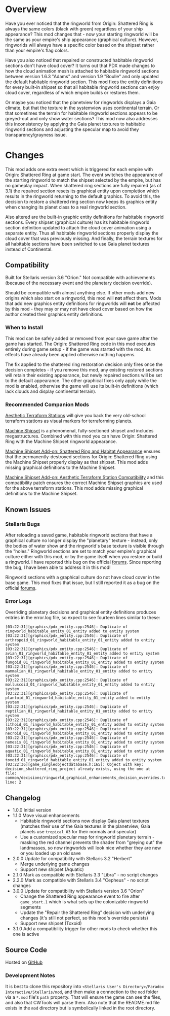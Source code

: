 # Overview

Have you ever noticed that the ringworld from Origin: Shattered Ring is always the same colors (black with green) regardless of your ship appearance?  This mod changes that - now your starting ringworld will be the same as your empire's ship appearance (graphical culture).  However, ringworlds will always have a specific color based on the shipset rather than your empire's flag colors.

Have you also noticed that repaired or constructed habitable ringworld sections don't have cloud cover?  It turns out that PDX made changes to how the cloud animation mesh is attached to habitable ringworld sections between version 1.6.3 "Adams" and version 1.9 "Boulle" and only updated the default habitable ringworld section.  This mod fixes the entity definitions for every built-in shipset so that all habitable ringworld sections can enjoy cloud cover, regardless of which empire builds or restores them.

Or maybe you noticed that the planetview for ringworlds displays a Gaia climate, but that the texture in the systemview uses continental terrain.  Or that sometimes the terrain for habitable ringworld sections appears to be greyed-out and only show water sections?  This mod now also addresses this inconsistency by applying the Gaia planet textures to habitable ringworld sections and adjusting the specular map to avoid they transparency/grayness issue.

# Changes

This mod adds one extra event which is triggered for each empire with Origin: Shattered Ring at game start. The event switches the appearance of the starting ringworld to match the shipset selected by the empire, but has no gameplay impact. When shattered ring sections are fully repaired (as of 3.1) the repaired section resets its graphical entity upon completion which results in the ringworld returning to the default graphics. To avoid this, the decision to restore a shattered ring section now keeps its graphics entity when changing its planet class to a real ringworld section.

Also altered are the built-in graphic entity definitions for habitable ringworld sections.  Every shipset (graphical culture) has its habitable ringworld section definition updated to attach the cloud cover animation using a separate entity.  Thus all habitable ringworld sections properly display the cloud cover that was previously missing.  And finally, the terrain textures for all habitable sections have been switched to use Gaia planet textures instead of Continental.

## Compatibility

Built for Stellaris version 3.6 "Orion."  Not compatible with achievements (because of the necessary event and the planetary decision override).

Should be compatible with almost anything else.  If other mods add new origins which also start on a ringworld, this mod will **not** affect them.  Mods that add new graphics entity definitions for ringworlds will **not** be affected by this mod - they may or may not have cloud cover based on how the author created their graphics entity definitions.

### When to Install

This mod can be safely added or removed from your save game after the game has started.  The Origin: Shattered Ring code in this mod executes entirely during game setup - if the game was started with the mod, its effects have already been applied otherwise nothing happens.

The fix applied to the shattered ring restoration decision only fires once the decision completes - if you remove this mod, any existing restored sections will retain their existing appearance, but newly repaired sections will be set to the default appearance.  The other graphical fixes only apply while the mod is enabled, otherwise the game will use its built-in definitions (which lack clouds and display continental terrain).

### Recommended Companion Mods

[Aesthetic Terraform Stations](https://steamcommunity.com/sharedfiles/filedetails/?id=2622411084) will give you back the very old-school terraform stations as visual markers for terraforming planets.

[Machine Shipset](https://steamcommunity.com/sharedfiles/filedetails/?id=2077186491) is a phenomenal, fully-sectioned shipset and includes megastructures.  Combined with this mod you can have Origin: Shattered Ring with the Machine Shipset ringworld appearance.

[Machine Shipset Add-on: Shattered Ring and Habitat Appearance](https://steamcommunity.com/sharedfiles/filedetails/?id=2628980994) ensures that the permanently-destroyed sections for Origin: Shattered Ring using the Machine Shipset properly display as that shipset.  This mod adds missing graphical definitions to the Machine Shipset.

[Machine Shipset Add-on: Aesthetic Terraform Station Compatibility](https://steamcommunity.com/sharedfiles/filedetails/?id=2628972292) and this compatibility patch ensures the correct Machine Shipset graphics are used for the above terraform stations.  This mod adds missing graphical definitions to the Machine Shipset.

## Known Issues

### Stellaris Bugs

After reloading a saved game, habitable ringworld sections that have a graphical culture no longer display the "planetary" texture - instead, only the bodies of water show and the ringworld's base texture is visible through the "holes."  Ringworld sections are set to match your empire's graphical culture either with this mod, or by the game itself when you restore or build a ringworld.  I have reported this bug on the official [forums](https://forum.paradoxplaza.com/forum/threads/1494567/).  Since reporting the bug, I have been able to address it in this mod!

Ringworld sections with a graphical culture do not have cloud cover in the base game.  This mod fixes that issue, but I still reported it as a bug on the official [forums](https://forum.paradoxplaza.com/forum/threads/1494566/).

### Error Logs

Overriding planetary decisions and graphical entity definitions produces entries in the error.log file, so expect to see fourteen lines similar to these:

```
[03:22:31][graphics/pdx_entity.cpp:2546]: Duplicate of ringworld_habitable_entity_01_entity added to entity system
[03:22:31][graphics/pdx_entity.cpp:2546]: Duplicate of arthropoid_01_ringworld_habitable_entity_01_entity added to entity system
[03:22:31][graphics/pdx_entity.cpp:2546]: Duplicate of avian_01_ringworld_habitable_entity_01_entity added to entity system
[03:22:31][graphics/pdx_entity.cpp:2546]: Duplicate of fungoid_01_ringworld_habitable_entity_01_entity added to entity system
[03:22:31][graphics/pdx_entity.cpp:2546]: Duplicate of mammalian_01_ringworld_habitable_entity_01_entity added to entity system
[03:22:31][graphics/pdx_entity.cpp:2546]: Duplicate of molluscoid_01_ringworld_habitable_entity_01_entity added to entity system
[03:22:31][graphics/pdx_entity.cpp:2546]: Duplicate of plantoid_01_ringworld_habitable_entity_01_entity added to entity system
[03:22:31][graphics/pdx_entity.cpp:2546]: Duplicate of reptilian_01_ringworld_habitable_entity_01_entity added to entity system
[03:22:31][graphics/pdx_entity.cpp:2546]: Duplicate of lithoid_01_ringworld_habitable_entity_01_entity added to entity system
[03:22:31][graphics/pdx_entity.cpp:2546]: Duplicate of necroid_01_ringworld_habitable_entity_01_entity added to entity system
[03:22:31][graphics/pdx_entity.cpp:2546]: Duplicate of nemesis_01_ringworld_habitable_entity_01_entity added to entity system
[03:22:31][graphics/pdx_entity.cpp:2546]: Duplicate of aquatic_01_ringworld_habitable_entity_01_entity added to entity system
[03:22:31][graphics/pdx_entity.cpp:2546]: Duplicate of toxoid_01_ringworld_habitable_entity_01_entity added to entity system
[03:22:36][game_singleobjectdatabase.h:165]: Object with key: decision_shattered_ring_project already exists, using the one at  file: common/decisions/ringworld_graphical_enhancements_decision_overrides.txt line: 2
```

## Changelog

* 1.0.0 Initial version
* 1.1.0 Move visual enhancements
    * Habitable ringworld sections now display Gaia planet textures (matches their use of the Gaia textures in the planetview; Gaia planets use `tropical_03` for their normals and specular)
    * Use a customized specular map for ringworld planetary terrain - masking the red channel prevents the shader from "greying out" the landmasses, so now ringworlds will look nice whether they are new or you loaded up an old save
* 2.0.0 Update for compatibility with Stellaris 3.2 "Herbert" 
    * Merge underlying game changes
    * Support new shipset (Aquatic)
* 2.1.0 Mark as compatible with Stellaris 3.3 "Libra" - no script changes
* 2.2.0 Mark as compatible with Stellaris 3.4 "Cepheus" - no script changes
* 3.0.0 Update for compatibility with Stellaris version 3.6 "Orion"
    * Change the Shattered Ring appearance event to fire after `game_start.1` which is what sets up the colonizable ringworld segments
    * Update the "Repair the Shattered Ring" decision with underlying changes (it's still not perfect, so this mod's override persists)
    * Support new shipset (Toxoid)
* 3.1.0 Add a compatibility trigger for other mods to check whether this one is active

## Source Code

Hosted on [GitHub](https://github.com/corsairmarks/ringworld_graphical_enhancements)

### Development Notes

It is best to clone this repository into `<Stellaris User's Directory>/Paradox Interactive/Stellaris/mod`, and then make a connection to the `mod` folder via a `*.mod` file's `path` property.  That will ensure the game can see the files, and also that CWTools will parse them.  Also note that the README.md file exists in the `mod` directory but is symbolically linked in the root directory.